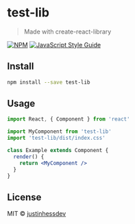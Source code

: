# test-lib

> Made with create-react-library

[![NPM](https://img.shields.io/npm/v/test-lib.svg)](https://www.npmjs.com/package/test-lib) [![JavaScript Style Guide](https://img.shields.io/badge/code_style-standard-brightgreen.svg)](https://standardjs.com)

## Install

```bash
npm install --save test-lib
```

## Usage

```jsx
import React, { Component } from 'react'

import MyComponent from 'test-lib'
import 'test-lib/dist/index.css'

class Example extends Component {
  render() {
    return <MyComponent />
  }
}
```

## License

MIT © [justinhessdev](https://github.com/justinhessdev)
